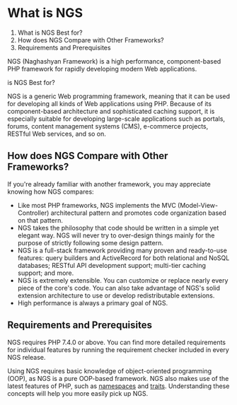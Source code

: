 # What is NGS

1.  What is NGS Best for?
2.  How does NGS Compare with Other Frameworks?
3.  Requirements and Prerequisites

NGS (Naghashyan Framework) is a high performance, component-based PHP framework for rapidly developing modern Web applications. 

is NGS Best for?

NGS is a generic Web programming framework, meaning that it can be used for developing all kinds of Web applications using PHP. Because of its component-based architecture and sophisticated caching support, it is especially suitable for developing large-scale applications such as portals, forums, content management systems (CMS), e-commerce projects, RESTful Web services, and so on.

## How does NGS Compare with Other Frameworks?

If you're already familiar with another framework, you may appreciate knowing how NGS compares:

*   Like most PHP frameworks, NGS implements the MVC (Model-View-Controller) architectural pattern and promotes code organization based on that pattern.
*   NGS takes the philosophy that code should be written in a simple yet elegant way. NGS will never try to over-design things mainly for the purpose of strictly following some design pattern.
*   NGS is a full-stack framework providing many proven and ready-to-use features: query builders and ActiveRecord for both relational and NoSQL databases; RESTful API development support; multi-tier caching support; and more.
*   NGS is extremely extensible. You can customize or replace nearly every piece of the core's code. You can also take advantage of NGS's solid extension architecture to use or develop redistributable extensions.
*   High performance is always a primary goal of NGS.

## Requirements and Prerequisites 

NGS requires PHP 7.4.0 or above. You can find more detailed requirements for individual features by running the requirement checker included in every NGS release.

Using NGS requires basic knowledge of object-oriented programming (OOP), as NGS is a pure OOP-based framework. NGS also makes use of the latest features of PHP, such as [namespaces](http://www.php.net/manual/en/language.namespaces.php) and [traits](http://www.php.net/manual/en/language.oop5.traits.php). Understanding these concepts will help you more easily pick up NGS.